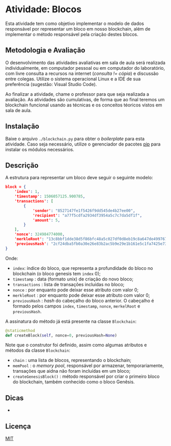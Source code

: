 # Atividade: Blocos

Esta atividade tem como objetivo implementar o modelo de dados responsável por representar um bloco em nosso blockchain, além de implementar o método responsável pela criação destes blocos.

## Metodologia e Avaliação

O desenvolvimento das atividades avaliativas em sala de aula será realizada individualmente, em computador pessoal ou em computador do laboratório, com livre consulta a recursos na internet (*consulta != cópia*) e discussão entre colegas. Utilize o sistema operacional Linux e a  IDE de sua preferência (sugestão: Visual Studio Code).

Ao finalizar a atividade, chame o professor para que seja realizada a avaliação. As atividades são cumulativas, de forma que ao final teremos um blockchain funcional usando as técnicas e os conceitos téoricos vistos em sala de aula.

## Instalação

Baixe o arquivo `./blockchain.py` para obter o *boilerplate* para esta atividade. Caso seja necessário, utilize o gerenciador de pacotes [pip](https://pip.pypa.io/en/stable/) para instalar os módulos necessários.

## Descrição

A estrutura para representar um bloco deve seguir o seguinte modelo:

```json
block = {
    'index': 1,
    'timestamp': 1506057125.900785,
    'transactions': [
        {
            'sender': "8527147fe1f5426f9dd545de4b27ee00",
            'recipient': "a77f5cdfa2934df3954a5c7c7da5df1f",
            'amount': 5,
        }
    ],
    'nonce': 324984774000,
    'merkleRoot': "13c8bbf1dde38d5f86bfc48a5c027df0d8eb19c8a647de49976755e1b35b31ca",
    'previousHash': "2cf24dba5fb0a30e26e83b2ac5b9e29e1b161e5c1fa7425e73043362938b9824"
}
```

Onde:

- `index`: índice do bloco, que representa a profundidade do bloco no blockchain (o bloco genesis tem `index` 0);
- `timestamp` : data (formato unix) de criação do novo bloco;
- `transactions` : lista de transações incluídas no bloco;
- `nonce` : por enquanto pode deixar esse atributo com valor 0;
- `merkleRoot` : por enquanto pode deixar esse atributo com valor 0;
- `previousHash` : *hash* do cabeçalho do bloco anterior. O cabeçalho é formado pelos campos `index`, `timestamp`, `nonce`, `merkelRoot` e `previousHash`.

A assinatura do método já está presente na classe `Blockchain`:

```python
@staticmethod
def createBlock(self, nonce=0, previousHash=None)
```
Note que o construtor foi definido, assim como algumas atributos e métodos da classe `Blockchain`:

- `chain` : uma lista de blocos, representando o blockchain;
- `memPool` : o *memory pool*, responsável por armazenar, temporariamente, transações que aidna não foram incluídas em um bloco;
- `createGenesisBlock()` : método responsável por criar o primeiro bloco do blockchain, também conhecido como o bloco Genêsis.

## Dicas

-

## Licença
[MIT](https://choosealicense.com/licenses/mit/)
